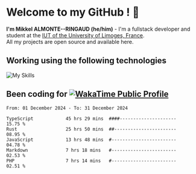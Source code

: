 # Welcome to my GitHub ! 🌃

**I'm Mikkel ALMONTE--RINGAUD (he/him)** - I'm a fullstack developer and student at the [IUT of the University of Limoges, France](https://iut.unilim.fr). \
All my projects are open source and available here.

## Working using the following technologies

![My Skills](https://skillicons.dev/icons?i=solidjs,pnpm,nodejs,ts,js,vercel,netlify,html,css,rust,astro,git,vue,md,electron,figma,github,bash,bun,cloudflare,py,tailwind,nginx,npm,tauri,vite,zig,yarn,windicss,dart,flutter,kotlin&theme=dark)

## Been coding for [![WakaTime Public Profile](https://wakatime.com/badge/user/0839e595-e07a-435c-8d59-ed95f2a3d6dd.svg?style=flat-square)](https://wakatime.com/@0839e595-e07a-435c-8d59-ed95f2a3d6dd)

<!--START_SECTION:waka-->

```plain
From: 01 December 2024 - To: 31 December 2024

TypeScript            45 hrs 29 mins  ####---------------------   15.75 %
Rust                  25 hrs 50 mins  ##-----------------------   08.95 %
JavaScript            13 hrs 48 mins  #------------------------   04.78 %
Markdown              7 hrs 18 mins   #------------------------   02.53 %
PHP                   7 hrs 14 mins   #------------------------   02.51 %
```

<!--END_SECTION:waka-->
